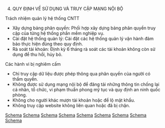 4. QUY ĐỊNH VỀ SỬ DỤNG VÀ TRUY CẬP MẠNG NỘI BỘ

Trách nhiệm quản lý hệ thống CNTT
* Xây dựng bảng phân quyền: Phối hợp xây dựng bảng phân quyền truy cập của từng hệ thống phần mềm nghiệp vụ.
* Cài đặt hệ thống quản lý: Cài đặt các hệ thống quản lý vận hành đảm bảo thực hiện đúng theo quy định.
* Rà soát tài khoản: Định kỳ 6 tháng rà soát các tài khoản không còn sử dụng để thu hồi, hủy bỏ.

Các hành vi bị nghiêm cấm
* Chỉ truy cập dữ liệu được phép thông qua phân quyền của người có thẩm quyền.
* Không được sử dụng mạng nội bộ để đăng tải những thông tin chống lại cá nhân, tổ chức, vi phạm thuần phong mỹ tục và quy định an ninh quốc phòng.
* Không cho người khác mượn tài khoản hoặc để lộ mật khẩu.
* Không truy cập website không liên quan hoặc đã bị chặn.

[Schema](page_38_img_0.png)
[Schema](page_38_img_1.png)
[Schema](page_38_img_2.png)
[Schema](page_38_img_3.png)
[Schema](page_38_img_4.png)
[Schema](page_38_img_5.png)
[Schema](page_38_img_6.png)
[Schema](page_38_img_7.png)
[Schema](page_38_img_8.png)

